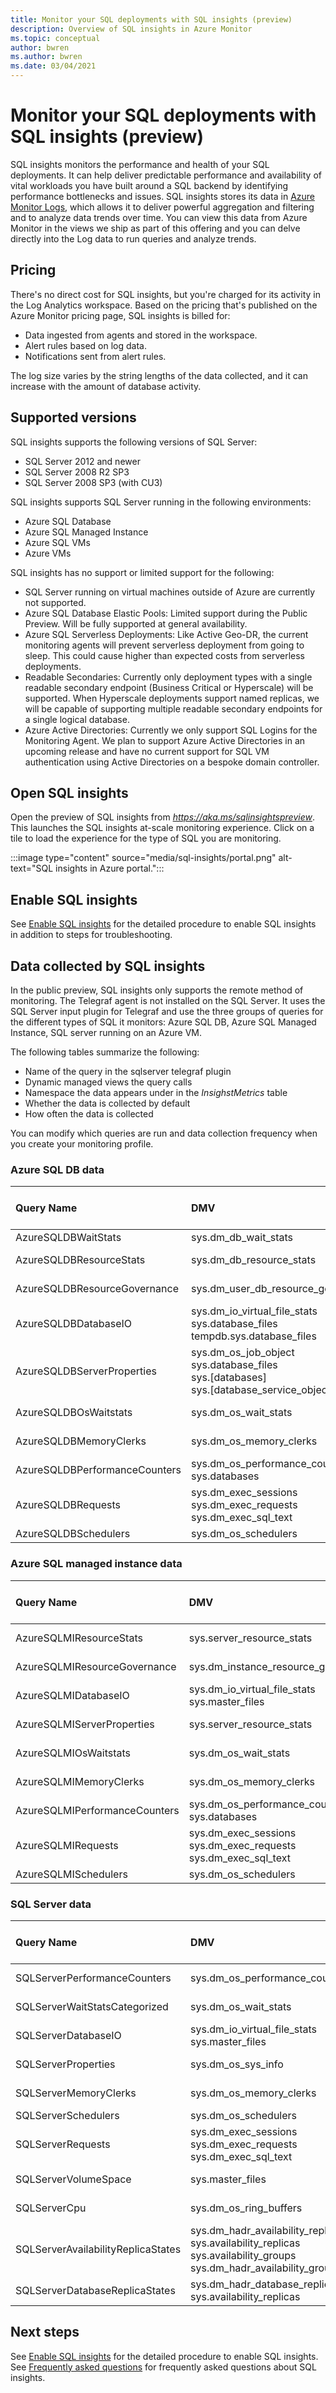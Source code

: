 ```yaml
---
title: Monitor your SQL deployments with SQL insights (preview)
description: Overview of SQL insights in Azure Monitor
ms.topic: conceptual
author: bwren
ms.author: bwren
ms.date: 03/04/2021
---
```


# Monitor your SQL deployments with SQL insights (preview)
SQL insights monitors the performance and health of your SQL deployments.  It can help deliver predictable performance and availability of vital workloads you have built around a SQL backend by identifying performance bottlenecks and issues. SQL insights stores its data in [Azure Monitor Logs](../logs/data-platform-logs.md), which allows it to deliver powerful aggregation and filtering and to analyze data trends over time. You can view this data from Azure Monitor in the views we ship as part of this offering and you can delve directly into the Log data to run queries and analyze trends.

## Pricing

There's no direct cost for SQL insights, but you're charged for its activity in the Log Analytics workspace. Based on the pricing that's published on the Azure Monitor pricing page, SQL insights is billed for:

- Data ingested from agents and stored in the workspace.
- Alert rules based on log data.
- Notifications sent from alert rules.

The log size varies by the string lengths of the data collected, and it can increase with the amount of database activity. 


## Supported versions 
SQL insights supports the following versions of SQL Server:

- SQL Server 2012 and newer
- SQL Server 2008 R2 SP3 
- SQL Server 2008 SP3 (with CU3)

SQL insights supports SQL Server running in the following environments:

- Azure SQL Database
- Azure SQL Managed Instance
- Azure SQL VMs
- Azure VMs

SQL insights has no support or limited support for the following:

- SQL Server running on virtual machines outside of Azure are currently not supported.
- Azure SQL Database Elastic Pools: Limited support during the Public Preview. Will be fully supported at general availability.  
- Azure SQL Serverless Deployments: Like Active Geo-DR, the current monitoring agents will prevent serverless deployment from going to sleep. This could cause higher than expected costs from serverless deployments.  
- Readable Secondaries: Currently only deployment types with a single readable secondary endpoint (Business Critical or Hyperscale) will be supported. When Hyperscale deployments support named replicas, we will be capable of supporting multiple readable secondary endpoints for a single logical database.  
- Azure Active Directories: Currently we only support SQL Logins for the Monitoring Agent. We plan to support Azure Active Directories in an upcoming release and have no current support for SQL VM authentication using Active Directories on a bespoke domain controller.  


## Open SQL insights

Open the preview of SQL insights from *https://aka.ms/sqlinsightspreview*. This launches the SQL insights at-scale monitoring experience. Click on a tile to load the experience for the type of SQL you are monitoring. 

:::image type="content" source="media/sql-insights/portal.png" alt-text="SQL insights in Azure portal.":::


## Enable SQL insights 
See [Enable SQL insights](sql-insights-enable.md) for the detailed procedure to enable SQL insights in addition to steps for troubleshooting.


## Data collected by SQL insights
In the public preview, SQL insights only supports the remote method of monitoring. The Telegraf agent is not installed on the SQL Server. It uses the SQL Server input plugin for Telegraf and use the three groups of queries for the different types of SQL it monitors: Azure SQL DB, Azure SQL Managed Instance, SQL server running on an Azure VM. 

The following tables summarize the following:

- Name of the query in the sqlserver telegraf plugin
- Dynamic managed views the query calls
- Namespace the data appears under in the *InsighstMetrics* table
- Whether the data is collected by default
- How often the data is collected
 
You can modify which queries are run and data collection frequency when you create your monitoring profile. 

### Azure SQL DB data 

| Query Name | DMV | Namespace | Enabled by Default | Default Collection Frequency |
|:---|:---|:---|:---|:---|
| AzureSQLDBWaitStats |  sys.dm_db_wait_stats | sqlserver_azuredb_waitstats | No | NA |
| AzureSQLDBResourceStats | sys.dm_db_resource_stats | sqlserver_azure_db_resource_stats | Yes | 60 seconds |
| AzureSQLDBResourceGovernance | sys.dm_user_db_resource_governance | sqlserver_db_resource_governance | Yes | 60 seconds |
| AzureSQLDBDatabaseIO | sys.dm_io_virtual_file_stats<br>sys.database_files<br>tempdb.sys.database_files | sqlserver_database_io | Yes | 60 seconds |
| AzureSQLDBServerProperties | sys.dm_os_job_object<br>sys.database_files<br>sys.[databases]<br>sys.[database_service_objectives] | sqlserver_server_properties | Yes | 60 seconds |
| AzureSQLDBOsWaitstats | sys.dm_os_wait_stats | sqlserver_waitstats | Yes | 60 seconds |
| AzureSQLDBMemoryClerks | sys.dm_os_memory_clerks | sqlserver_memory_clerks | Yes | 60 seconds |
| AzureSQLDBPerformanceCounters | sys.dm_os_performance_counters<br>sys.databases | sqlserver_performance | Yes | 60 seconds |
| AzureSQLDBRequests | sys.dm_exec_sessions<br>sys.dm_exec_requests<br>sys.dm_exec_sql_text | sqlserver_requests | No | NA |
| AzureSQLDBSchedulers | sys.dm_os_schedulers | sqlserver_schedulers | No | NA  |

### Azure SQL managed instance data 

| Query Name | DMV | Namespace | Enabled by Default | Default Collection Frequency |
|:---|:---|:---|:---|:---|
| AzureSQLMIResourceStats | sys.server_resource_stats | sqlserver_azure_db_resource_stats | Yes | 60 seconds |
| AzureSQLMIResourceGovernance | sys.dm_instance_resource_governance | sqlserver_instance_resource_governance | Yes | 60 seconds |
| AzureSQLMIDatabaseIO | sys.dm_io_virtual_file_stats<br>sys.master_files | sqlserver_database_io | Yes | 60 seconds |
| AzureSQLMIServerProperties | sys.server_resource_stats | sqlserver_server_properties | Yes | 60 seconds |
| AzureSQLMIOsWaitstats | sys.dm_os_wait_stats | sqlserver_waitstats | Yes | 60 seconds |
| AzureSQLMIMemoryClerks | sys.dm_os_memory_clerks | sqlserver_memory_clerks | Yes | 60 seconds |
| AzureSQLMIPerformanceCounters | sys.dm_os_performance_counters<br>sys.databases | sqlserver_performance | Yes | 60 seconds |
| AzureSQLMIRequests | sys.dm_exec_sessions<br>sys.dm_exec_requests<br>sys.dm_exec_sql_text | sqlserver_requests | No | NA |
| AzureSQLMISchedulers | sys.dm_os_schedulers | sqlserver_schedulers | No | NA |

### SQL Server data

| Query Name | DMV | Namespace | Enabled by Default | Default Collection Frequency |
|:---|:---|:---|:---|:---|
| SQLServerPerformanceCounters | sys.dm_os_performance_counters | sqlserver_performance | Yes | 60 seconds |
| SQLServerWaitStatsCategorized | sys.dm_os_wait_stats | sqlserver_waitstats | Yes | 60 seconds | 
| SQLServerDatabaseIO | sys.dm_io_virtual_file_stats<br>sys.master_files | sqlserver_database_io | Yes | 60 seconds |
| SQLServerProperties | sys.dm_os_sys_info | sqlserver_server_properties | Yes | 60 seconds |
| SQLServerMemoryClerks | sys.dm_os_memory_clerks | sqlserver_memory_clerks | Yes | 60 seconds |
| SQLServerSchedulers | sys.dm_os_schedulers | sqlserver_schedulers | No | NA |
| SQLServerRequests | sys.dm_exec_sessions<br>sys.dm_exec_requests<br>sys.dm_exec_sql_text | sqlserver_requests | No | NA |
| SQLServerVolumeSpace | sys.master_files | sqlserver_volume_space | Yes | 60 seconds |
| SQLServerCpu | sys.dm_os_ring_buffers | sqlserver_cpu | Yes | 60 seconds |
| SQLServerAvailabilityReplicaStates | sys.dm_hadr_availability_replica_states<br>sys.availability_replicas<br>sys.availability_groups<br>sys.dm_hadr_availability_group_states | sqlserver_hadr_replica_states | | 60 seconds |
| SQLServerDatabaseReplicaStates | sys.dm_hadr_database_replica_states<br>sys.availability_replicas | sqlserver_hadr_dbreplica_states | | 60 seconds |




## Next steps

See [Enable SQL insights](sql-insights-enable.md) for the detailed procedure to enable SQL insights.
See [Frequently asked questions](../faq.md#sql-insights) for frequently asked questions about SQL insights.
